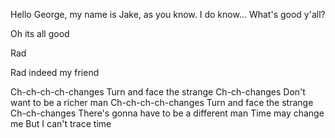 Hello George, my name is Jake, as you know.
I do know... What's good y'all?

Oh its all good 

Rad

Rad indeed my friend

Ch-ch-ch-ch-changes
Turn and face the strange
Ch-ch-changes
Don't want to be a richer man
Ch-ch-ch-ch-changes
Turn and face the strange
Ch-ch-changes
There's gonna have to be a different man
Time may change me
But I can't trace time